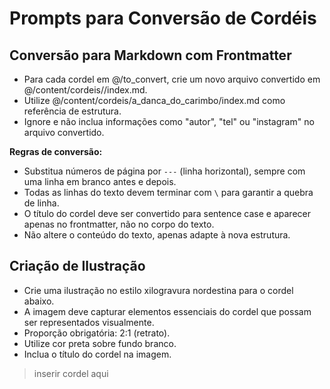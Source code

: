 # Prompts para Conversão de Cordéis

## Conversão para Markdown com Frontmatter

- Para cada cordel em @/to_convert, crie um novo arquivo convertido em @/content/cordeis/<cordel>/index.md.
- Utilize @/content/cordeis/a_danca_do_carimbo/index.md como referência de estrutura.
- Ignore e não inclua informações como "autor", "tel" ou "instagram" no arquivo convertido.

**Regras de conversão:**

- Substitua números de página por `---` (linha horizontal), sempre com uma linha em branco antes e depois.
- Todas as linhas do texto devem terminar com `\` para garantir a quebra de linha.
- O título do cordel deve ser convertido para sentence case e aparecer apenas no frontmatter, não no corpo do texto.
- Não altere o conteúdo do texto, apenas adapte à nova estrutura.

## Criação de Ilustração

- Crie uma ilustração no estilo xilogravura nordestina para o cordel abaixo.
- A imagem deve capturar elementos essenciais do cordel que possam ser representados visualmente.
- Proporção obrigatória: 2:1 (retrato).
- Utilize cor preta sobre fundo branco.
- Inclua o título do cordel na imagem.

> inserir cordel aqui
